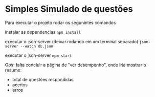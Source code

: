 # Simples Simulado de questões

Para executar o projeto rodar os segunintes comandos

instalar as dependencias
`npm install`

executar o json-server (deixar rodando em um terminal separado)
`json-server --watch db.json`

executar o json-server
`npm start`


Obs: falta concluir a página de "ver desempenho", onde iria mostrar o resumo:
   - total de questões respondidas
   - acertos
   - erros